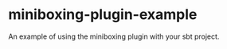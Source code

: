 miniboxing-plugin-example
=========================

An example of using the miniboxing plugin with your sbt project.
